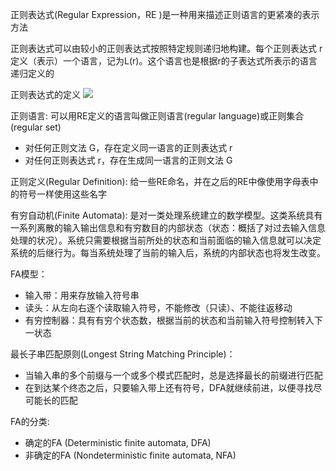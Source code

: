 正则表达式(Regular Expression，RE )是一种用来描述正则语言的更紧凑的表示方法

正则表达式可以由较小的正则表达式按照特定规则递归地构建。每个正则表达式 r定义（表示）一个语言，记为L(r)。这个语言也是根据r的子表达式所表示的语言递归定义的

正则表达式的定义
![](https://s1.ax1x.com/2020/08/04/awSpRA.png)

正则语言: 可以用RE定义的语言叫做正则语言(regular language)或正则集合(regular set)

- 对任何正则文法 G，存在定义同一语言的正则表达式 r
- 对任何正则表达式 r，存在生成同一语言的正则文法 G

正则定义(Regular Definition): 给一些RE命名，并在之后的RE中像使用字母表中的符号一样使用这些名字

有穷自动机(Finite Automata): 是对一类处理系统建立的数学模型。这类系统具有一系列离散的输入输出信息和有穷数目的内部状态（状态：概括了对过去输入信息处理的状况）。系统只需要根据当前所处的状态和当前面临的输入信息就可以决定系统的后继行为。每当系统处理了当前的输入后，系统的内部状态也将发生改变。

FA模型：
- 输入带：用来存放输入符号串
- 读头：从左向右逐个读取输入符号，不能修改（只读）、不能往返移动
- 有穷控制器：具有有穷个状态数，根据当前的状态和当前输入符号控制转入下一状态

最长子串匹配原则(Longest String Matching Principle)：
- 当输入串的多个前缀与一个或多个模式匹配时，总是选择最长的前缀进行匹配
- 在到达某个终态之后，只要输入带上还有符号，DFA就继续前进，以便寻找尽可能长的匹配

FA的分类:
- 确定的FA (Deterministic finite automata, DFA)
- 非确定的FA (Nondeterministic finite automata, NFA)

